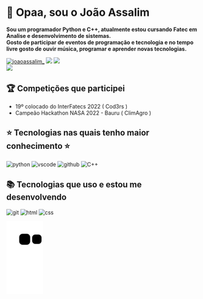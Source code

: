 # :space_invader: Opaa, sou o João Assalim

__Sou um programador Python e C++, atualmente estou cursando Fatec em Analise e desenvolvimento de sistemas.<br>
Gosto de participar de eventos de programação e tecnologia e no tempo livre gosto de ouvir música, programar e aprender novas tecnologias.__
<div style="display: inline_block">
    <a href="https://instagram.com/joaoassalim_"><img src="https://img.shields.io/badge/Instagram-100000?style=for-the-badge&logo=instagram&logoColor=purple" alt="joaoassalim_" /></a>
    <a href="https://www.linkedin.com/in/joaoassalim/"><img src="https://img.shields.io/badge/LinkedIn-100000?style=for-the-badge&logo=linkedIn&logoColor=blue" /></a>
    <a href="https://wa.me/+55014997290453"><img src="https://img.shields.io/badge/WhatsApp-100000?style=for-the-badge&logo=WhatsApp&logoColor=green" /></a>
</div>
<img src="https://www.codewars.com/users/JoaoAssalim/badges/micro"/>

## :trophy: Competições que participei

- 19º colocado do InterFatecs 2022 ( Cod3rs )
- Campeão Hackathon NASA 2022 - Bauru ( ClimAgro )


## :star: Tecnologias nas quais tenho maior conhecimento :star: ##
  <div style="display: inline_block">
     <img align="center" alt="python" src="https://img.shields.io/badge/Python-16537e?style=for-the-badge&logo=python&logoColor=yellow" />
     <img align="center" alt="vscode" src="https://img.shields.io/badge/VsCode-16537e?style=for-the-badge&logo=VisualStudioCode&logoColor=blue"/>
     <img align="center" alt="github" src="https://img.shields.io/badge/GitHub-16537e?style=for-the-badge&logo=github&logoColor=white" />
     <img align="center" alt="C++" src="https://img.shields.io/badge/C++-16537e?style=for-the-badge&logo=Cplusplus&logoColor=purple" />
 </div>
 
 ## :books: Tecnologias que uso e estou me desenvolvendo ##
 <div style="display: inline_block">
     <img align="center" alt="git" src="https://img.shields.io/badge/Git-16537e?style=for-the-badge&logo=git&logoColor=orange" />
     <img align="center" alt="html" src="https://img.shields.io/badge/HTML5-16537e?style=for-the-badge&logo=HTML5&logoColor=orange" />
     <img align="center" alt="css" src="https://img.shields.io/badge/CSS3-16537e?style=for-the-badge&logo=CSS3&logoColor=blue" />
</div>


![snake gif](https://github.com/JoaoAssalim/JoaoAssalim/blob/output/github-contribution-grid-snake.svg)

